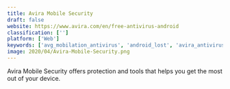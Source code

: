 ```yaml
---
title: Avira Mobile Security
draft: false 
website: https://www.avira.com/en/free-antivirus-android
classification: ['']
platform: ['Web']
keywords: ['avg_mobilation_antivirus', 'android_lost', 'avira_antivirus', 'cerberus', 'comodo_mobile_security', 'emsisoft_mobile_security', 'find_my', 'find_my_device', 'kaspersky_antivirus', 'mobile_defense', 'norton_security', 'padvish_antivirus_for_android', 'pombo', 'security_master', 'wheres_my_droid', 'zemana_mobile_antivirus', 'escan_mobile_security_for_android', 'ilostfinder', 'mifon']
image: 2020/04/Avira-Mobile-Security.png
---
```

Avira Mobile Security offers protection and tools that helps you get the most out of your device.